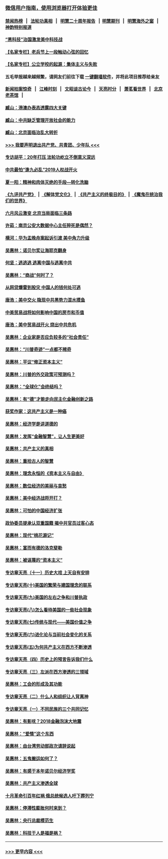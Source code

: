 ### [微信用户指南，使用浏览器打开体验更佳](https://github.com/gfw-breaker/banned-news1/blob/master/indexes/wechat-guide.md?t=0)
#### [禁闻热榜](热点新闻.md?t=0)  &nbsp;&nbsp;|&nbsp;&nbsp; [法轮功真相](https://github.com/gfw-breaker/truth/blob/master/README.md?t=0) &nbsp;&nbsp;|&nbsp;&nbsp; [明慧二十周年报告](https://github.com/gfw-breaker/mh-reports/blob/master/README.md?t=0) &nbsp;&nbsp;|&nbsp;&nbsp;[明慧期刊](https://github.com/gfw-breaker/mh-qikan) &nbsp;&nbsp;|&nbsp;&nbsp; [明慧海外之窗](https://github.com/gfw-breaker/mh-news/blob/master/README.md?t=0) &nbsp;&nbsp;|&nbsp;&nbsp; [神韵特别报道](https://github.com/gfw-breaker/mh-news/blob/master/shenyun.md?t=0)
#### [“黑科技”治国激发美中科技战](../pages/nsc423/n11638056.md?t=02062244) 
#### [【名家专栏】老兵节上一段触动心弦的回忆](../pages/nsc423/n11646016.md?t=02062244) 
#### [【名家专栏】公立学校的起源：集体主义与失败](../pages/nsc423/n11601833.md?t=02062244) 
#### 五毛举报越来越频繁，请网友们前往下载 [一键翻墙软件](https://github.com/gfw-breaker/ssr-accounts)，并将此项目推荐给亲友
#### [新闻拍案惊奇](https://github.com/gfw-breaker/banned-news1/blob/master/pages/link4.md) &nbsp;&nbsp;|&nbsp;&nbsp; [江峰时刻](https://github.com/gfw-breaker/banned-news1/blob/master/pages/link4.md) &nbsp;&nbsp;|&nbsp;&nbsp; [文昭谈古论今](https://github.com/gfw-breaker/banned-news1/blob/master/pages/link4.md) &nbsp;&nbsp;|&nbsp;&nbsp; [天亮时分](https://github.com/gfw-breaker/banned-news1/blob/master/pages/link4.md) &nbsp;&nbsp;|&nbsp;&nbsp; [萧茗看世界](https://github.com/gfw-breaker/banned-news1/blob/master/pages/link4.md) &nbsp;&nbsp;|&nbsp;&nbsp; [北京老茶馆](https://github.com/gfw-breaker/banned-news1/blob/master/pages/link4.md) &nbsp;&nbsp;|&nbsp;&nbsp; 
#### [臧山：港澳办表态透露四大关键](../pages/nsc423/n11421628.md?t=02062244) 
#### [臧山：中共缺乏管理开放社会的能力](../pages/nsc423/n11407457.md?t=02062244) 
#### [臧山：北京面临治乱大转折](../pages/nsc423/n11406895.md?t=02062244) 
#### [>>> 我要声明退出共产党、共青团、少年队 <<<](https://github.com/begood0513/goodnews/blob/master/quit/letter.md) 
#### [专访胡平：20年打压 法轮功屹立不倒意义深远](../pages/nsc423/n11398800.md?t=02062244) 
#### [中共最怕“逢九必乱”2019人权战开火](../pages/nsc423/n11385248.md?t=02062244) 
#### [夏一阳：精神和肉体灭绝的手段—转化洗脑](../pages/nsc423/n11368250.md?t=02062244) 
#### [《九评共产党》](https://github.com/begood0513/9ping.md/blob/master/README.md) &nbsp;|&nbsp; [《解体党文化》](../../../../jtdwh.md/blob/master/README.md)  &nbsp;|&nbsp; [《共产主义的终极目的》](../../../../gczydzjmd.md/blob/master/README.md) &nbsp;|&nbsp; [《魔鬼在统治我们的世界》](../../../../mgztzwmdsj.md/blob/master/README.md) 
#### [六月风云激变 北京当局面临三条路](../pages/nsc423/n11313668.md?t=02062244) 
#### [许茹：南京公安大数据中心主任猝死是偶然？](../pages/nsc423/n11064744.md?t=02062244) 
#### [横河：华为孟晚舟案起诉引渡 美中角力升级](../pages/nsc423/n11027230.md?t=02062244) 
#### [吴惠林：诺贝尔奖让海耶克翻身](../pages/nsc423/n10890049.md?t=02062244) 
#### [何坚：逃逃逃 逃离中国与逃离中共](../pages/nsc423/n10592891.md?t=02062244) 
#### [吴惠林：“商战”何时了？](../pages/nsc423/n10573558.md?t=02062244) 
#### [从网贷爆雷到股灾 中国人的钱何处可逃](../pages/nsc423/n10572800.md?t=02062244) 
#### [唐浩：美中交火 隐现中共黑势力混水摸鱼](../pages/nsc423/n10544040.md?t=02062244) 
#### [中美贸易战将如何影响中国的房市和币值](../pages/nsc423/n10543697.md?t=02062244) 
#### [唐浩：美中贸易战开火 烧出中共危机](../pages/nsc423/n10540126.md?t=02062244) 
#### [吴惠林：企业家是否应负较多的“社会责任”](../pages/nsc423/n10535022.md?t=02062244) 
#### [吴惠林：“川普奇迹”一点都不稀奇](../pages/nsc423/n10512808.md?t=02062244) 
#### [吴惠林：平议“修正资本主义”](../pages/nsc423/n10495724.md?t=02062244) 
#### [吴惠林：川普的外交政策可预测吗？](../pages/nsc423/n10462387.md?t=02062244) 
#### [吴惠林：“全球化”会终结吗？](../pages/nsc423/n10452838.md?t=02062244) 
#### [吴惠林：有“德”才能走向民主化金融创新之路](../pages/nsc423/n10432292.md?t=02062244) 
#### [获奖作家：这共产主义是一种癌](../pages/nsc423/n10431541.md?t=02062244) 
#### [吴惠林：经济学是讲道德的](../pages/nsc423/n10398014.md?t=02062244) 
#### [吴惠林：发挥“金融智慧”，让人生更美好](../pages/nsc423/n10375019.md?t=02062244) 
#### [吴惠林：共产主义的真相](../pages/nsc423/n10351394.md?t=02062244) 
#### [吴惠林：重拾古人的智慧](../pages/nsc423/n10337691.md?t=02062244) 
#### [吴惠林：理念永恒的《资本主义与自由》](../pages/nsc423/n10316274.md?t=02062244) 
#### [吴惠林：数位经济的美丽与哀愁](../pages/nsc423/n10292946.md?t=02062244) 
#### [吴惠林：美中经济战将开打？](../pages/nsc423/n10258825.md?t=02062244) 
#### [吴惠林：可怕的中国经济扩张](../pages/nsc423/n10219147.md?t=02062244) 
#### [政协委员提承认双重国籍 揭中共官员过客心态](../pages/nsc423/n10208809.md?t=02062244) 
#### [吴惠林：现代“桃花源记”](../pages/nsc423/n10185234.md?t=02062244) 
#### [吴惠林：富而有德的洛克斐勒](../pages/nsc423/n10142264.md?t=02062244) 
#### [吴惠林：被诬蔑的“资本主义”](../pages/nsc423/n10124816.md?t=02062244) 
#### [专访章天亮（十一）历史大戏 上天自有安排](../pages/nsc423/n10094905.md?t=02062244) 
#### [专访章天亮(十)美国的繁荣与建国理念的联系](../pages/nsc423/n10094899.md?t=02062244) 
#### [专访章天亮(九)美国的左右之争和川普执政](../pages/nsc423/n10094889.md?t=02062244) 
#### [专访章天亮(八)怎么看待美国的一些社会现象](../pages/nsc423/n10094857.md?t=02062244) 
#### [专访章天亮(七)传统与现代——美国价值之争](../pages/nsc423/n10093140.md?t=02062244) 
#### [专访章天亮(六)进化论与当前社会变化的关系](../pages/nsc423/n10092036.md?t=02062244) 
#### [专访章天亮(五)为何共产主义在西方不断渗透](../pages/nsc423/n10083620.md?t=02062244) 
#### [专访章天亮（四）历史上的预言告诉我们什么](../pages/nsc423/n10083606.md?t=02062244) 
#### [专访章天亮（三）左派在西方渗透的三领域](../pages/nsc423/n10081115.md?t=02062244) 
#### [吴惠林：工会的形成及其功能](../pages/nsc423/n10080633.md?t=02062244) 
#### [专访章天亮（二）什么人和组织让人背离神](../pages/nsc423/n10076637.md?t=02062244) 
#### [专访章天亮（一）不同民族的三个共同记忆](../pages/nsc423/n10074188.md?t=02062244) 
#### [吴惠林：有影呒？2018金融泡沫大地震](../pages/nsc423/n10040534.md?t=02062244) 
#### [吴惠林：“爱情”这个东西](../pages/nsc423/n10019423.md?t=02062244) 
#### [吴惠林：由台湾劳动部政次请辞说起](../pages/nsc423/n9979679.md?t=02062244) 
#### [吴惠林：五鬼搬运如何了？](../pages/nsc423/n9925338.md?t=02062244) 
#### [吴惠林：有感于本年诺贝尔经济学奖](../pages/nsc423/n9871883.md?t=02062244) 
#### [吴惠林：共产主义渗透全球](../pages/nsc423/n9812748.md?t=02062244) 
#### [十月革命引百年红祸 俄总统候选人吁下葬列宁](../pages/nsc423/n9810182.md?t=02062244) 
#### [吴惠林：停滞性膨胀何时来到？](../pages/nsc423/n9764136.md?t=02062244) 
#### [吴惠林：央行总裁模范生](../pages/nsc423/n9728134.md?t=02062244) 
#### [吴惠林：科技于人是福是祸？](../pages/nsc423/n9672982.md?t=02062244) 

----
#### [ >>> 更早内容 <<< ](../indexes/nsc423-earlier.md)
